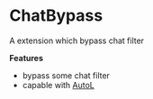 # ChatBypass

A extension which bypass chat filter

**Features**
- bypass some chat filter
- capable with [AutoL](https://github.com/opai-client/AutoL)

